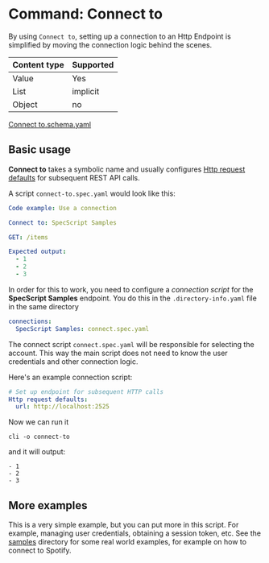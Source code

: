 # Command: Connect to

By using `Connect to`, setting up a connection to an Http Endpoint is simplified by moving the connection logic behind
the scenes.

| Content type | Supported |
|--------------|-----------|
| Value        | Yes       |
| List         | implicit  |
| Object       | no        |

[Connect to.schema.yaml](schema/Connect%20to.schema.yaml)

## Basic usage

**Connect to** takes a symbolic name and usually
configures [Http request defaults](../http/Http%20request%20defaults.spec.md) for subsequent REST API calls.

A script `connect-to.spec.yaml` would look like this:

<!-- yaml specscript
Http request defaults:
  url: http://localhost:2525
-->

```yaml file=connect-to.spec.yaml
Code example: Use a connection

Connect to: SpecScript Samples

GET: /items

Expected output:
  - 1
  - 2
  - 3
```

In order for this to work, you need to configure a _connection script_ for the **SpecScript Samples** endpoint. You do
this in the  `.directory-info.yaml` file in the same directory

```yaml file=.directory-info.yaml
connections:
  SpecScript Samples: connect.spec.yaml
```

The connect script `connect.spec.yaml` will be responsible for selecting the account. This way the main script does not
need to know the user credentials and other connection logic.

Here's an example connection script:

```yaml file=connect.spec.yaml
# Set up endpoint for subsequent HTTP calls
Http request defaults:
  url: http://localhost:2525
```

Now we can run it

```shell cli
cli -o connect-to
```

and it will output:

```output
- 1
- 2
- 3
```

## More examples

This is a very simple example, but you can put more in this script. For example, managing user credentials, obtaining a
session token, etc. See the [samples](../../../../samples) directory for some real world examples, for example on how to
connect to Spotify.
